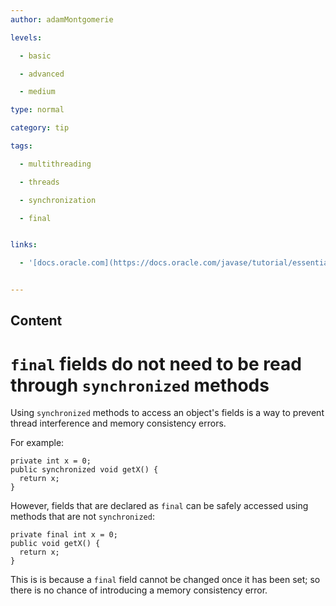 ```yaml
---
author: adamMontgomerie

levels:

  - basic

  - advanced

  - medium

type: normal

category: tip

tags:

  - multithreading

  - threads

  - synchronization

  - final


links:

  - '[docs.oracle.com](https://docs.oracle.com/javase/tutorial/essential/concurrency/syncmeth.html){website}'


---
```

## Content
# `final` fields do not need to be read through `synchronized` methods

Using `synchronized` methods to access an object's fields is a way to prevent thread interference and memory consistency errors.

For example:
```
private int x = 0;
public synchronized void getX() {
  return x;
}
```

However, fields that are declared as `final` can be safely accessed using methods that are not `synchronized`:
```
private final int x = 0;
public void getX() {
  return x;
}
```
This is is because a `final` field cannot be changed once it has been set; so there is no chance of introducing a memory consistency error.

